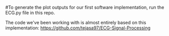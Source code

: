 #To generate the plot outputs for our first software implementation, run the ECG.py file in this repo. 

The code we've been working with is almost entirely based on this implementation: https://github.com/tejasa97/ECG-Signal-Processing  
